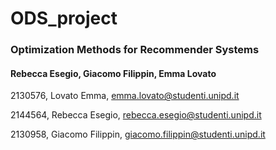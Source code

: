 # ODS_project
### Optimization Methods for Recommender Systems
#### Rebecca Esegio, Giacomo Filippin, Emma Lovato
2130576, Lovato Emma, emma.lovato@studenti.unipd.it

2144564, Rebecca Esegio, rebecca.esegio@studenti.unipd.it

2130958, Giacomo Filippin, giacomo.filippin@studenti.unipd.it
